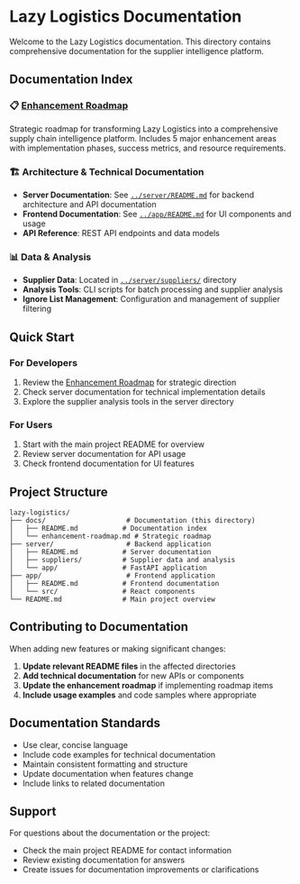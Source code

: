# Lazy Logistics Documentation

Welcome to the Lazy Logistics documentation. This directory contains comprehensive documentation for the supplier intelligence platform.

## Documentation Index

### 📋 [Enhancement Roadmap](./enhancement-roadmap.md)
Strategic roadmap for transforming Lazy Logistics into a comprehensive supply chain intelligence platform. Includes 5 major enhancement areas with implementation phases, success metrics, and resource requirements.

### 🏗️ Architecture & Technical Documentation
- **Server Documentation**: See [`../server/README.md`](../server/README.md) for backend architecture and API documentation
- **Frontend Documentation**: See [`../app/README.md`](../app/README.md) for UI components and usage
- **API Reference**: REST API endpoints and data models

### 📊 Data & Analysis
- **Supplier Data**: Located in [`../server/suppliers/`](../server/suppliers/) directory
- **Analysis Tools**: CLI scripts for batch processing and supplier analysis
- **Ignore List Management**: Configuration and management of supplier filtering

## Quick Start

### For Developers
1. Review the [Enhancement Roadmap](./enhancement-roadmap.md) for strategic direction
2. Check server documentation for technical implementation details
3. Explore the supplier analysis tools in the server directory

### For Users
1. Start with the main project README for overview
2. Review server documentation for API usage
3. Check frontend documentation for UI features

## Project Structure

```
lazy-logistics/
├── docs/                    # Documentation (this directory)
│   ├── README.md           # Documentation index
│   └── enhancement-roadmap.md # Strategic roadmap
├── server/                  # Backend application
│   ├── README.md           # Server documentation
│   ├── suppliers/          # Supplier data and analysis
│   └── app/                # FastAPI application
├── app/                     # Frontend application
│   ├── README.md           # Frontend documentation
│   └── src/                # React components
└── README.md               # Main project overview
```

## Contributing to Documentation

When adding new features or making significant changes:

1. **Update relevant README files** in the affected directories
2. **Add technical documentation** for new APIs or components
3. **Update the enhancement roadmap** if implementing roadmap items
4. **Include usage examples** and code samples where appropriate

## Documentation Standards

- Use clear, concise language
- Include code examples for technical documentation
- Maintain consistent formatting and structure
- Update documentation when features change
- Include links to related documentation

## Support

For questions about the documentation or the project:
- Check the main project README for contact information
- Review existing documentation for answers
- Create issues for documentation improvements or clarifications 